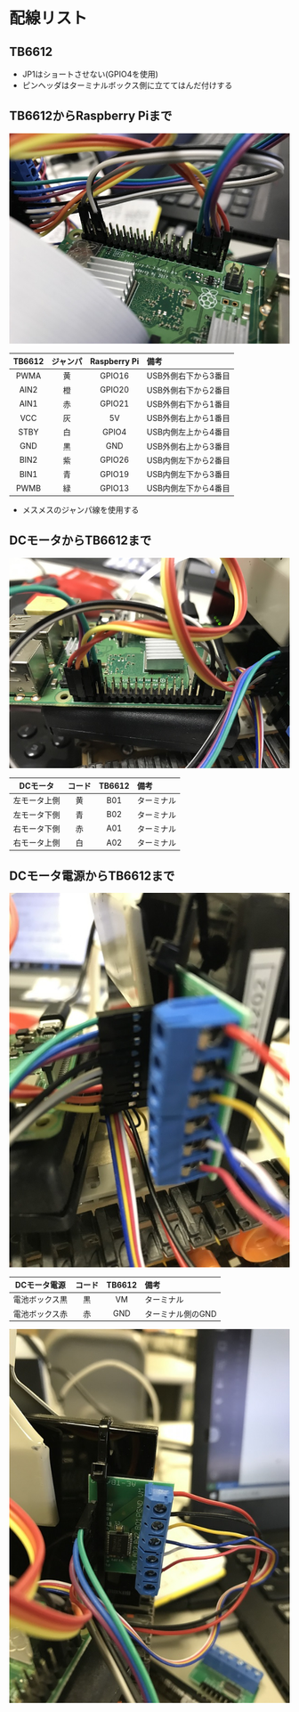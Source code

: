 # 配線リスト

## TB6612

* JP1はショートさせない(GPIO4を使用)
* ピンヘッダはターミナルボックス側に立ててはんだ付けする

## TB6612からRaspberry Piまで

![Raspberry Pi左から](../assets/gpio_left.jpg)

| **TB6612** | **ジャンパ** | **Raspberry Pi** | **備考** |
|:-:|:-:|:-:|:-|
|PWMA|黄|GPIO16|USB外側右下から3番目|
|AIN2|橙|GPIO20|USB外側右下から2番目|
|AIN1|赤|GPIO21|USB外側右下から1番目|
|VCC|灰|5V|USB外側右上から1番目|
|STBY|白|GPIO4|USB内側左上から4番目|
|GND|黒|GND|USB外側右上から3番目|
|BIN2|紫|GPIO26|USB内側左下から2番目|
|BIN1|青|GPIO19|USB内側左下から3番目|
|PWMB|緑|GPIO13|USB内側左下から4番目|

* メスメスのジャンパ線を使用する

## DCモータからTB6612まで

![Raspberry Pi右から](../assets/gpio_right.jpg)

| **DCモータ** | **コード** | **TB6612** | **備考** |
|:-:|:-:|:-:|:-|
| 左モータ上側 | 黄 | B01 | ターミナル|
| 左モータ下側 | 青 | B02 | ターミナル|
| 右モータ下側 | 赤 | A01 | ターミナル|
| 右モータ上側 | 白 | A02 | ターミナル|

## DCモータ電源からTB6612まで

![TB6612全景その１](../assets/tb6612_1.jpg)

| **DCモータ電源** | **コード** | **TB6612** | **備考** |
|:-:|:-:|:-:|:-|
| 電池ボックス黒 | 黒 | VM | ターミナル |
| 電池ボックス赤 | 赤 | GND | ターミナル側のGND |

![TB6612全景その２](../assets/tb6612_2.jpg)